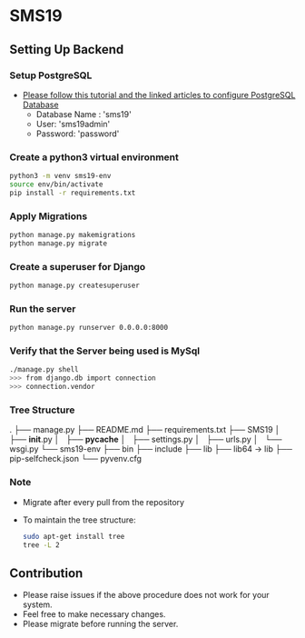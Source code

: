 # SMS19

## Setting Up Backend

### Setup PostgreSQL

- [Please follow this tutorial and the linked articles to configure PostgreSQL Database](https://www.digitalocean.com/community/tutorials/how-to-use-postgresql-with-your-django-application-on-ubuntu-14-04)
  - Database Name : 'sms19'
  - User: 'sms19admin'
  - Password: 'password'

### Create a python3 virtual environment

```bash
python3 -m venv sms19-env
source env/bin/activate
pip install -r requirements.txt
```

### Apply Migrations

```bash
python manage.py makemigrations
python manage.py migrate
```

### Create a superuser for Django

```bash
python manage.py createsuperuser
```

### Run the server

```bash
python manage.py runserver 0.0.0.0:8000
```

### Verify that the Server being used is MySql

```bash
./manage.py shell
>>> from django.db import connection
>>> connection.vendor
```

### Tree Structure

.
├── manage.py
├── README.md
├── requirements.txt
├── SMS19
│   ├── __init__.py
│   ├── __pycache__
│   ├── settings.py
│   ├── urls.py
│   └── wsgi.py
└── sms19-env
    ├── bin
    ├── include
    ├── lib
    ├── lib64 -> lib
    ├── pip-selfcheck.json
    └── pyvenv.cfg

### Note

- Migrate after every pull from the repository
- To maintain the tree structure:

  ```bash
  sudo apt-get install tree
  tree -L 2
  ```

## Contribution

- Please raise issues if the above procedure does not work for your system.
- Feel free to make necessary changes.
- Please migrate before running the server.
